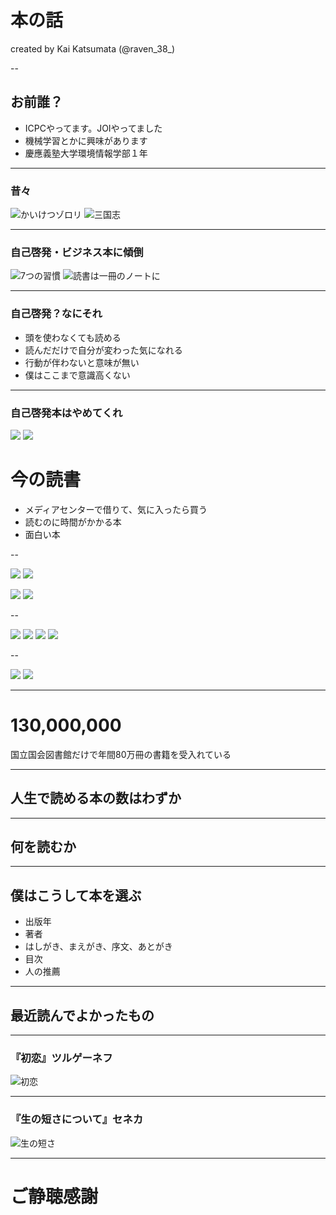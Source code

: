 # 本の話

created by  Kai Katsumata (@raven_38_)


--


## お前誰？

* ICPCやってます。JOIやってました
* 機械学習とかに興味があります
* 慶應義塾大学環境情報学部１年


---

### 昔々

![かいけつゾロリ](./img/03.jpg)
![三国志](./img/04.jpg)

---

### 自己啓発・ビジネス本に傾倒

![7つの習慣](./img/01.jpg)
![読書は一冊のノートに](./img/02.jpg)

---

### 自己啓発？なにそれ

* 頭を使わなくても読める
* 読んだだけで自分が変わった気になれる
* 行動が伴わないと意味が無い
* 僕はここまで意識高くない

---

### 自己啓発本はやめてくれ

![](./img/08.jpg)
![](./img/09.jpg)

# 今の読書

* メディアセンターで借りて、気に入ったら買う
* 読むのに時間がかかる本
* 面白い本

--

![](./img/10.jpg)
![](./img/11.jpg)

![](./img/12.jpg)
![](./img/13.jpg)

--

![](./img/14.jpg)
![](./img/15.jpg)
![](./img/19.jpg)
![](./img/17.jpg)

--


![](./img/16.jpg)
![](./img/18.jpg)


---

# 130,000,000

国立国会図書館だけで年間80万冊の書籍を受入れている

---

## 人生で読める本の数はわずか

---

## 何を読むか

---

## 僕はこうして本を選ぶ

* 出版年
* 著者
* はしがき、まえがき、序文、あとがき
* 目次
* 人の推薦


---

## 最近読んでよかったもの

---

### 『初恋』ツルゲーネフ

![初恋](./img/20.jpg)

---

### 『生の短さについて』セネカ

![生の短さ](./img/21.jpg)

---

# ご静聴感謝
